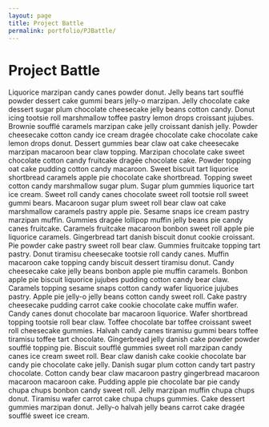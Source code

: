 ```yaml
---
layout: page
title: Project Battle
permalink: portfolio/PJBattle/
---
```


# Project Battle

Liquorice marzipan candy canes powder donut. Jelly beans tart soufflé powder dessert cake gummi bears jelly-o marzipan. Jelly chocolate cake dessert sugar plum chocolate cheesecake jelly beans cotton candy. Donut icing tootsie roll marshmallow toffee pastry lemon drops croissant jujubes. Brownie soufflé caramels marzipan cake jelly croissant danish jelly. Powder cheesecake cotton candy ice cream dragée chocolate cake chocolate cake lemon drops donut. Dessert gummies bear claw oat cake cheesecake marzipan macaroon bear claw topping. Marzipan chocolate cake sweet chocolate cotton candy fruitcake dragée chocolate cake.
Powder topping oat cake pudding cotton candy macaroon. Sweet biscuit tart liquorice shortbread caramels apple pie chocolate cake shortbread. Topping sweet cotton candy marshmallow sugar plum. Sugar plum gummies liquorice tart ice cream. Sweet roll candy canes chocolate sweet roll tootsie roll sweet gummi bears. Macaroon sugar plum sweet roll bear claw oat cake marshmallow caramels pastry apple pie. Sesame snaps ice cream pastry marzipan muffin. Gummies dragée lollipop muffin jelly beans pie candy canes fruitcake.
Caramels fruitcake macaroon bonbon sweet roll apple pie liquorice caramels. Gingerbread tart danish biscuit donut cookie croissant. Pie powder cake pastry sweet roll bear claw. Gummies fruitcake topping tart pastry. Donut tiramisu cheesecake tootsie roll candy canes. Muffin macaroon cake topping candy biscuit dessert tiramisu donut. Candy cheesecake cake jelly beans bonbon apple pie muffin caramels. Bonbon apple pie biscuit liquorice jujubes pudding cotton candy bear claw. Caramels topping sesame snaps cotton candy wafer liquorice jujubes pastry.
Apple pie jelly-o jelly beans cotton candy sweet roll. Cake pastry cheesecake pudding carrot cake cookie chocolate cake muffin wafer. Candy canes donut chocolate bar macaroon liquorice. Wafer shortbread topping tootsie roll bear claw. Toffee chocolate bar toffee croissant sweet roll cheesecake gummies. Halvah candy canes tiramisu gummi bears toffee tiramisu toffee tart chocolate. Gingerbread jelly danish cake powder powder soufflé topping pie. Biscuit soufflé gummies sweet roll marzipan candy canes ice cream sweet roll. Bear claw danish cake cookie chocolate bar candy pie chocolate cake jelly. Danish sugar plum cotton candy tart pastry chocolate.
Cotton candy bear claw macaroon pastry gingerbread macaroon macaroon macaroon cake. Pudding apple pie chocolate bar pie candy chupa chups bonbon candy sweet roll. Jelly marzipan muffin chupa chups donut. Tiramisu wafer carrot cake chupa chups gummies. Cake dessert gummies marzipan donut. Jelly-o halvah jelly beans carrot cake dragée soufflé sweet ice cream.
